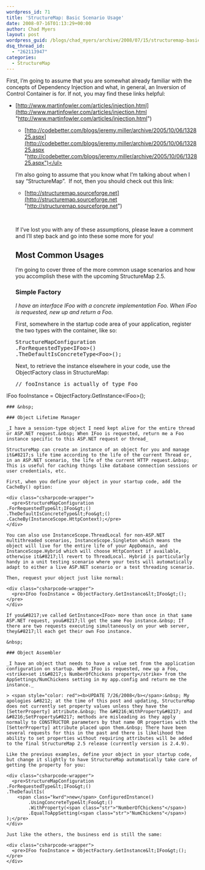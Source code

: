 ```yaml
---
wordpress_id: 71
title: 'StructureMap: Basic Scenario Usage'
date: 2008-07-16T01:13:29+00:00
author: Chad Myers
layout: post
wordpress_guid: /blogs/chad_myers/archive/2008/07/15/structuremap-basic-scenario-usage.aspx
dsq_thread_id:
  - "262113947"
categories:
  - StructureMap
---
```

First, I&#8217;m going to assume that you are somewhat already familiar with the concepts of Dependency Injection and what, in general, an Inversion of Control Container is for. If not, you may find these links helpful:

  * [http://www.martinfowler.com/articles/injection.html](http://www.martinfowler.com/articles/injection.html "http://www.martinfowler.com/articles/injection.html") 
      * [http://codebetter.com/blogs/jeremy.miller/archive/2005/10/06/132825.aspx](http://codebetter.com/blogs/jeremy.miller/archive/2005/10/06/132825.aspx "http://codebetter.com/blogs/jeremy.miller/archive/2005/10/06/132825.aspx")</ul> 
    &nbsp;
    
    I&#8217;m also going to assume that you know what I&#8217;m talking about when I say &#8220;StructureMap&#8221;.&nbsp; If not, then you should check out this link:
    
      * [http://structuremap.sourceforge.net](http://structuremap.sourceforge.net "http://structuremap.sourceforge.net")
    
    &nbsp;
    
    If I&#8217;ve lost you with any of these assumptions, please leave a comment and I&#8217;ll step back and go into these some more for you! 
    
    ## Most Common Usages
    
    I&#8217;m going to cover three of the more common usage scenarios and how you accomplish these with the upcoming StructureMap 2.5.
    
    ### Simple Factory
    
    _I have an interface IFoo with a concrete implementation Foo. When IFoo is requested, new up and return a Foo._
    
    First, somewhere in the startup code area of your application, register the two types with the container, like so:
    
    <div class="csharpcode-wrapper">
      <pre>StructureMapConfiguration
    .ForRequestedType&lt;IFoo&gt;()
    .TheDefaultIsConcreteType&lt;Foo&gt;();</pre>
    </div>
    
    Next, to retrieve the instance elsewhere in your code, use the ObjectFactory class in StructureMap:
    
    <div class="csharpcode-wrapper">
      <pre><span class="rem">// fooInstance is actually of type Foo</span>
IFoo fooInstance = ObjectFactory.GetInstance&lt;IFoo&gt;();</pre>
    </div>
    
    ### &nbsp;
    
    ### Object Lifetime Manager
    
    _I have a session-type object I need kept alive for the entire thread or ASP.NET request.&nbsp; When IFoo is requested, return me a Foo instance specific to this ASP.NET request or thread_
    
    StructureMap can create an instance of an object for you and manage it&#8217;s life time according to the life of the current Thread or, in an ASP.NET scenario, the life of the current HTTP request.&nbsp; This is useful for caching things like database connection sessions or user credentials, etc.
    
    First, when you define your object in your startup code, add the CacheBy() option:
    
    <div class="csharpcode-wrapper">
      <pre>StructureMapConfiguration
    .ForRequestedType&lt;IFoo&gt;()
    .TheDefaultIsConcreteType&lt;Foo&gt;()
    .CacheBy(InstanceScope.HttpContext);</pre>
    </div>
    
    You can also use InstanceScope.ThreadLocal for non-ASP.NET multithreaded scenarios, InstanceScope.Singleton which means the object will live for the entire life of your AppDomain, and InstanceScope.Hybrid which will choose HttpContext if available, otherwise it&#8217;ll revert to ThreadLocal. Hybrid is particularly handy in a unit testing scenario where your tests will automatically adapt to either a live ASP.NET scenario or a test threading scenario.
    
    Then, request your object just like normal:
    
    <div class="csharpcode-wrapper">
      <pre>IFoo fooInstance = ObjectFactory.GetInstance&lt;IFoo&gt;();</pre>
    </div>
    
    If you&#8217;ve called GetInstance<IFoo> more than once in that same ASP.NET request, you&#8217;ll get the same Foo instance.&nbsp; If there are two requests executing simultaneously on your web server, they&#8217;ll each get their own Foo instance.
    
    &nbsp;
    
    ### Object Assembler
    
    _I have an object that needs to have a value set from the application configuration on startup. When IFoo is requested, new up a Foo, <strike>set it&#8217;s NumberOfChickens property</strike> from the AppSettings/NumChickens setting in my app.config and return me the instance._
    
    > <span style="color: red"><b>UPDATE 7/26/2008</b></span>:&nbsp; My apologies &#8212; at the time of this post and updating, StructureMap does not currently set property values unless they have the [SetterProperty] attribute.&nbsp; The &#8216;WithProperty&#8217; and &#8216;SetProperty&#8217; methods are misleading as they apply normally to CONSTRUCTOR parameters by that name OR properties with the [SetterProperty] attribute placed upon them.&nbsp; There have been several requests for this in the past and there is likelihood the ability to set properties without requiring attributes will be added to the final StructureMap 2.5 release (currently version is 2.4.9).
    
    Like the previous examples, define your object in your startup code, but change it slightly to have StructureMap automatically take care of getting the property for you:
    
    <div class="csharpcode-wrapper">
      <pre>StructureMapConfiguration
    .ForRequestedType&lt;IFoo&gt;()
    .TheDefaultIs(
        <span class="kwrd">new</span> ConfiguredInstance()
            .UsingConcreteType&lt;Foo&gt;()
            .WithProperty(<span class="str">"NumberOfChickens"</span>)
            .EqualToAppSetting(<span class="str">"NumChickens"</span>)
    );</pre>
    </div>
    
    Just like the others, the business end is still the same:
    
    <div class="csharpcode-wrapper">
      <pre>IFoo fooInstance = ObjectFactory.GetInstance&lt;IFoo&gt;();</pre>
    </div>